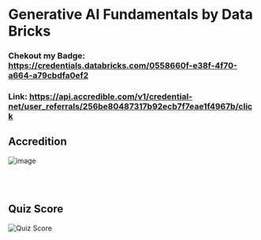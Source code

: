 # Generative AI Fundamentals by Data Bricks

### Chekout my Badge: https://credentials.databricks.com/0558660f-e38f-4f70-a664-a79cbdfa0ef2

### Link: https://api.accredible.com/v1/credential-net/user_referrals/256be80487317b92ecb7f7eae1f4967b/click 

## Accredition
![image](https://github.com/user-attachments/assets/2e6d4f81-91fb-461a-bebc-de63f705701e)


<br/>
<br/>

## Quiz Score
![Quiz Score](https://github.com/Kshitij-Darwhekar/Generatve-AI-Fundamentals-by-Data-Bricks/blob/7e2117a9e78cfd64c8da46f763f18ed194e0a3c8/Quiz%20Score.png)
